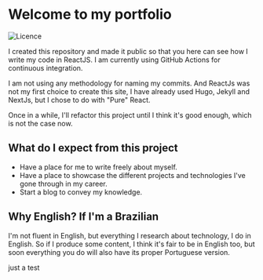 # Welcome to my portfolio
![Licence](https://img.shields.io/badge/Licence-MIT-blue)

I created this repository and made it public so that you here can see how I write my code in ReactJS. I am currently using GitHub Actions for continuous integration.

I am not using any methodology for naming my commits. And ReactJs was not my first choice to create this site, I have already used Hugo, Jekyll and NextJs, but I chose to do with "Pure" React.

Once in a while, I'll refactor this project until I think it's good enough, which is not the case now.

## What do I expect from this project
- Have a place for me to write freely about myself.
- Have a place to showcase the different projects and technologies I've gone through in my career.
- Start a blog to convey my knowledge.

## Why English? If I'm a Brazilian
I'm not fluent in English, but everything I research about technology, I do in English. So if I produce some content, I think it's fair to be in English too, but soon everything you do will also have its proper Portuguese version.

just a test